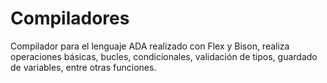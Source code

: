# Compiladores
Compilador para el lenguaje ADA realizado con Flex y Bison, realiza operaciones básicas, bucles, condicionales, validación de tipos, guardado de variables, entre otras funciones. 
